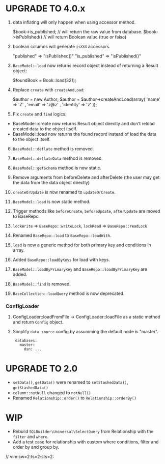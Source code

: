 UPGRADE TO 4.0.x
======================

1. data inflating will only happen when using accessor method.

    $book->is_published; // will return the raw value from database.
    $book->isPublished() // will return Boolean value (true or false)

2. boolean columns will generate `isXXX` accessors.

    "published" => "isPublished()"
    "is_published" => "isPublished()"

3. `BaseModel::load` now returns record object instead of returning a Result object:

    $foundBook = Book::load(321);

4. Replace `create` with `createAndLoad`:

    $author = new Author;
    $author = $author->createAndLoad(array( 'name' => 'Z' , 'email' => 'z@z' , 'identity' => 'z' ));

5. Fix `create` and `find` logics:
  - BaseModel::create now returns Result object directly and don't reload
    created data to the object itself.
  - BaseModel::load now returns the found record instead of load the data 
    to the object itself.

6. `BaseModel::deflate` method is removed.

7. `BaseModel::deflateData` method is removed.

8. `BaseModel::getSchema` method is now static.

9. Remove arguments from beforeDelete and afterDelete (the user may get the data from the data object directly)

10. `createOrUpdate` is now renamed to `updateOrCreate`.

11. `BaseModel::load` is now static method.

12. Trigger methods like `beforeCreate`, `beforeUpdate`, `afterUpdate` are moved to BaseRepo.

13. `lockWrite` => `BaseRepo::writeLock`, `lockRead` => `BaseRepo::readLock`

14. Renamed `BaseRepo::load` to `BaseRepo::loadWith`.

15. `load` is now a generic method for both primary key and conditions in array.

16. Added `BaseRepo::loadByKeys` for load with keys.

17. `BaseModel::loadByPrimaryKey` and `BaseRepo::loadByPrimaryKey` are added.

18. `BaseModel::find` is removed.

19. `BaseCollection::loadQuery` method is now deprecated.

### ConfigLoader

1. ConfigLoader::loadFromFile -> ConfigLoader::loadFile as a static method and 
    return `Config` object.

2. Simplify `data_source` config by assumming the default node is "master".

        databases:
          master:
            dsn: ...



UPGRADE TO 2.0
======================

- `setData()`, `getData()` were renamed to `setStashedData()`, `getStashedData()`
- `column::notNull` changed to `notNull()`
- Renamed `Relationship::order()` to `Relationship::orderBy()`

WIP
======================

- Rebuild `SQLBuilder\Universal\SelectQuery` from Relationship with the `filter` and `where`.
- Add a test case for relationship with custom where conditions, filter and order by and group by.

// vim:sw=2:ts=2:sts=2:
